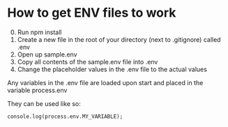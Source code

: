 # How to get ENV files to work

0. Run npm install
1. Create a new file in the root of your directory (next to .gitignore) called .env
2. Open up sample.env
3. Copy all contents of the sample.env file into .env
4. Change the placeholder values in the .env file to the actual values


Any variables in the .env file are loaded upon start and placed in the variable process.env

They can be used like so:

`console.log(process.env.MY_VARIABLE);`
